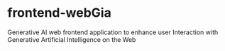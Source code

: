 # frontend-webGia
Generative AI web frontend application to enhance user Interaction with Generative Artificial Intelligence on the Web
